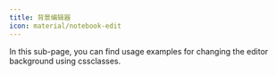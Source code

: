 ```yaml
---
title: 背景编辑器
icon: material/notebook-edit
---
```


In this sub-page, you can find usage examples for changing the editor background
using cssclasses.


